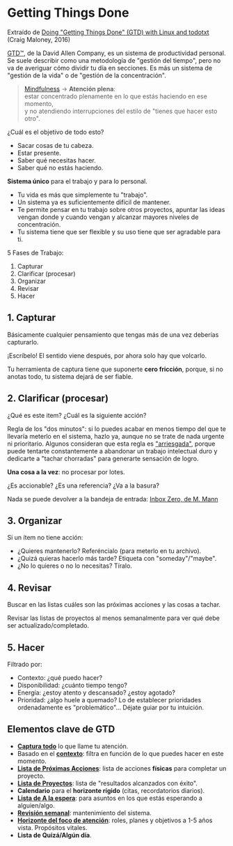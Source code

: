 # Getting Things Done

Extraído de [Doing "Getting Things Done" (GTD) with Linux and todotxt](https://www.youtube.com/watch?v=TtBCh2EWyXY) (Craig Maloney, 2016)

[GTD™](https://es.wikipedia.org/wiki/Getting_Things_Done), de la David Allen Company, es un sistema de productividad personal.
Se suele describir como una metodología de "gestión del tiempo", pero no va de averiguar cómo dividir tu día en secciones.
Es más un sistema de "gestión de la vida" o de "gestión de la concentración".

 > [Mindfulness](https://en.wikipedia.org/wiki/Mindfulness) -> **Atención plena**:  
 > estar concentrado plenamente en lo que estás haciendo en ese momento,  
 > y no atendiendo interrupciones del estilo de "tienes que hacer esto otro".

¿Cuál es el objetivo de todo esto?

- Sacar cosas de tu cabeza.  
- Estar presente.  
- Saber qué necesitas hacer.  
- Saber qué no estás haciendo.

**Sistema único** para el trabajo y para lo personal.

- Tu vida es más que simplemente tu "trabajo".  
- Un sistema ya es suficientemente difícil de mantener.  
- Te permite pensar en tu trabajo sobre otros proyectos, apuntar las ideas vengan donde y cuando vengan y alcanzar mayores niveles de concentración.  
- Tu sistema tiene que ser flexible y su uso tiene que ser agradable para ti.

5 Fases de Trabajo:

1. Capturar
2. Clarificar (procesar)
3. Organizar
4. Revisar
5. Hacer

## 1. Capturar

Básicamente cualquier pensamiento que tengas más de una vez deberías capturarlo.

¡Escríbelo! El sentido viene después, por ahora solo hay que volcarlo.

Tu herramienta de captura tiene que suponerte **cero fricción**, porque, si no anotas todo, tu sistema dejará de ser fiable.

## 2. Clarificar (procesar)

¿Qué es este item? ¿Cuál es la siguiente acción?

Regla de los "dos minutos": si lo puedes acabar en menos tiempo del que te llevaría meterlo en el sistema, hazlo ya, aunque no se trate de nada urgente ni prioritario.
Algunos consideran que esta regla es ["arriesgada"](https://optimainfinito.com/2015/03/gtd-la-arriesgada-regla-de-los-dos-minutos.html), porque puede tentarte constantemente a abandonar un trabajo intelectual duro y dedicarte a "tachar chorradas" para generarte sensación de logro.

**Una cosa a la vez**: no procesar por lotes.

¿Es accionable? ¿Es una referencia? ¿Va a la basura?

Nada se puede devolver a la bandeja de entrada: [Inbox Zero, de M. Mann](https://en.wikipedia.org/wiki/Merlin_Mann)

## 3. Organizar

Si un ítem no tiene acción:

- ¿Quieres mantenerlo? Referéncialo (para meterlo en tu archivo).  
- ¿Quizá quieras hacerlo más tarde? Etiqueta con "someday"/"maybe".  
- ¿No lo quieres o no lo necesitas? Tíralo.

## 4. Revisar

Buscar en las listas cuáles son las próximas acciones y las cosas a tachar.

Revisar las listas de proyectos al menos semanalmente para ver qué debe ser actualizado/completado.

## 5. Hacer

Filtrado por:

- Contexto: ¿qué puedo hacer?  
- Disponibilidad: ¿cuánto tiempo tengo?  
- Energía: ¿estoy atento y descansado? ¿estoy agotado?  
- Prioridad: ¿algo huele a quemado?
  Lo de establecer prioridades ordenadamente es "problemático"... Déjate guiar por tu intuición.

## Elementos clave de GTD

- [**Captura todo**](https://www.aprendiendogtd.com/podcast-productividad/005-recopilar-informacion-gtd/) lo que llame tu atención.
- Basado en el [**contexto**](https://www.aprendiendogtd.com/podcast-productividad/019-los-contextos-en-gtd-productividad/): filtra en función de lo que puedes hacer en este momento.
- [**Lista de Próximas Acciones**](https://www.aprendiendogtd.com/blog-productividad/reflexiones/serie-olivares-efectivos-ix-siguientes-acciones/): lista de acciones __físicas__ para completar un proyecto.
- [**Lista de Proyectos**](https://www.aprendiendogtd.com/blog-productividad/todoist/implantar-gtd-en-todoist-lista-de-proyectos/): lista de "resultados alcanzados con éxito".
- **Calendario** para el **horizonte rígido** (citas, recordatorios diarios).
- [**Lista de A la espera**](https://www.aprendiendogtd.com/blog-productividad/todoist/gtd-en-todoist-a-la-espera-seguimiento-algun-dia/): para asuntos en los que estás esperando a alguien/algo.
- [**Revisión semanal**](https://www.aprendiendogtd.com/podcast-productividad/como-lo-hacemos-reflexionar-revisar/): mantenimiento del sistema.
- [**Horizonte del foco de atención**](https://www.aprendiendogtd.com/podcast-productividad/024-los-niveles-de-altitud-en-gtd/): roles, planes y objetivos a 1-5 años vista. Propósitos vitales.
- **Lista de Quizá/Algún día**.
